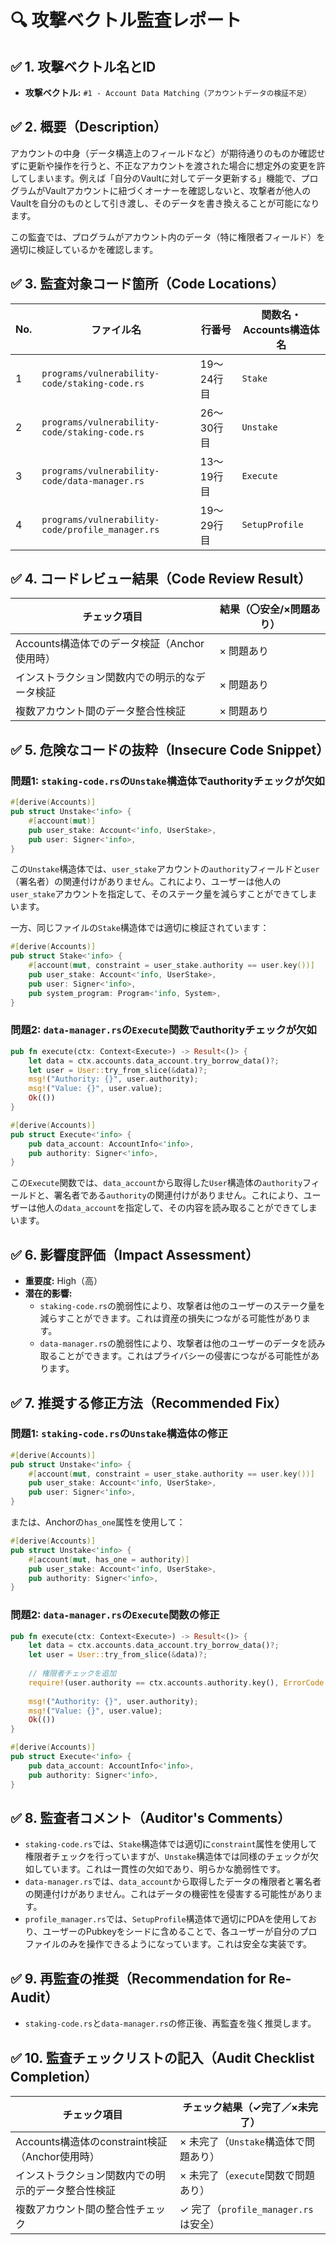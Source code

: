 # 🔍 攻撃ベクトル監査レポート

## ✅ 1. 攻撃ベクトル名とID

- **攻撃ベクトル:** `#1 - Account Data Matching（アカウントデータの検証不足）`

## ✅ 2. 概要（Description）

アカウントの中身（データ構造上のフィールドなど）が期待通りのものか確認せずに更新や操作を行うと、不正なアカウントを渡された場合に想定外の変更を許してしまいます。例えば「自分のVaultに対してデータ更新する」機能で、プログラムがVaultアカウントに紐づくオーナーを確認しないと、攻撃者が他人のVaultを自分のものとして引き渡し、そのデータを書き換えることが可能になります。

この監査では、プログラムがアカウント内のデータ（特に権限者フィールド）を適切に検証しているかを確認します。

## ✅ 3. 監査対象コード箇所（Code Locations）

| No. | ファイル名     | 行番号     | 関数名・Accounts構造体名 |
|-----|----------------|------------|-------------------------|
| 1   | `programs/vulnerability-code/staking-code.rs` | 19〜24行目 | `Stake` |
| 2   | `programs/vulnerability-code/staking-code.rs` | 26〜30行目 | `Unstake` |
| 3   | `programs/vulnerability-code/data-manager.rs` | 13〜19行目 | `Execute` |
| 4   | `programs/vulnerability-code/profile_manager.rs` | 19〜29行目 | `SetupProfile` |

## ✅ 4. コードレビュー結果（Code Review Result）

| チェック項目                                                | 結果（〇安全/×問題あり） |
|-------------------------------------------------------------|--------------------------|
| Accounts構造体でのデータ検証（Anchor使用時）                | × 問題あり               |
| インストラクション関数内での明示的なデータ検証              | × 問題あり               |
| 複数アカウント間のデータ整合性検証                          | × 問題あり               |

## ✅ 5. 危険なコードの抜粋（Insecure Code Snippet）

### 問題1: `staking-code.rs`の`Unstake`構造体でauthorityチェックが欠如

```rust
#[derive(Accounts)]
pub struct Unstake<'info> {
    #[account(mut)]
    pub user_stake: Account<'info, UserStake>,
    pub user: Signer<'info>,
}
```

この`Unstake`構造体では、`user_stake`アカウントの`authority`フィールドと`user`（署名者）の関連付けがありません。これにより、ユーザーは他人の`user_stake`アカウントを指定して、そのステーク量を減らすことができてしまいます。

一方、同じファイルの`Stake`構造体では適切に検証されています：

```rust
#[derive(Accounts)]
pub struct Stake<'info> {
    #[account(mut, constraint = user_stake.authority == user.key())]
    pub user_stake: Account<'info, UserStake>,
    pub user: Signer<'info>,
    pub system_program: Program<'info, System>,
}
```

### 問題2: `data-manager.rs`の`Execute`関数でauthorityチェックが欠如

```rust
pub fn execute(ctx: Context<Execute>) -> Result<()> {
    let data = ctx.accounts.data_account.try_borrow_data()?;
    let user = User::try_from_slice(&data)?;
    msg!("Authority: {}", user.authority);
    msg!("Value: {}", user.value);
    Ok(())
}

#[derive(Accounts)]
pub struct Execute<'info> {
    pub data_account: AccountInfo<'info>,
    pub authority: Signer<'info>,
}
```

この`Execute`関数では、`data_account`から取得した`User`構造体の`authority`フィールドと、署名者である`authority`の関連付けがありません。これにより、ユーザーは他人の`data_account`を指定して、その内容を読み取ることができてしまいます。

## ✅ 6. 影響度評価（Impact Assessment）

- **重要度:** High（高）
- **潜在的影響:** 
  - `staking-code.rs`の脆弱性により、攻撃者は他のユーザーのステーク量を減らすことができます。これは資産の損失につながる可能性があります。
  - `data-manager.rs`の脆弱性により、攻撃者は他のユーザーのデータを読み取ることができます。これはプライバシーの侵害につながる可能性があります。

## ✅ 7. 推奨する修正方法（Recommended Fix）

### 問題1: `staking-code.rs`の`Unstake`構造体の修正

```rust
#[derive(Accounts)]
pub struct Unstake<'info> {
    #[account(mut, constraint = user_stake.authority == user.key())]
    pub user_stake: Account<'info, UserStake>,
    pub user: Signer<'info>,
}
```

または、Anchorの`has_one`属性を使用して：

```rust
#[derive(Accounts)]
pub struct Unstake<'info> {
    #[account(mut, has_one = authority)]
    pub user_stake: Account<'info, UserStake>,
    pub authority: Signer<'info>,
}
```

### 問題2: `data-manager.rs`の`Execute`関数の修正

```rust
pub fn execute(ctx: Context<Execute>) -> Result<()> {
    let data = ctx.accounts.data_account.try_borrow_data()?;
    let user = User::try_from_slice(&data)?;
    
    // 権限者チェックを追加
    require!(user.authority == ctx.accounts.authority.key(), ErrorCode::Unauthorized);
    
    msg!("Authority: {}", user.authority);
    msg!("Value: {}", user.value);
    Ok(())
}

#[derive(Accounts)]
pub struct Execute<'info> {
    pub data_account: AccountInfo<'info>,
    pub authority: Signer<'info>,
}
```

## ✅ 8. 監査者コメント（Auditor's Comments）

- `staking-code.rs`では、`Stake`構造体では適切に`constraint`属性を使用して権限者チェックを行っていますが、`Unstake`構造体では同様のチェックが欠如しています。これは一貫性の欠如であり、明らかな脆弱性です。
- `data-manager.rs`では、`data_account`から取得したデータの権限者と署名者の関連付けがありません。これはデータの機密性を侵害する可能性があります。
- `profile_manager.rs`では、`SetupProfile`構造体で適切にPDAを使用しており、ユーザーのPubkeyをシードに含めることで、各ユーザーが自分のプロファイルのみを操作できるようになっています。これは安全な実装です。

## ✅ 9. 再監査の推奨（Recommendation for Re-Audit）

- `staking-code.rs`と`data-manager.rs`の修正後、再監査を強く推奨します。

## ✅ 10. 監査チェックリストの記入（Audit Checklist Completion）

| チェック項目                                                | チェック結果（✓完了／×未完了） |
|-------------------------------------------------------------|--------------------------------|
| Accounts構造体のconstraint検証（Anchor使用時）              | × 未完了（`Unstake`構造体で問題あり） |
| インストラクション関数内での明示的データ整合性検証          | × 未完了（`execute`関数で問題あり） |
| 複数アカウント間の整合性チェック                            | ✓ 完了（`profile_manager.rs`は安全） |
